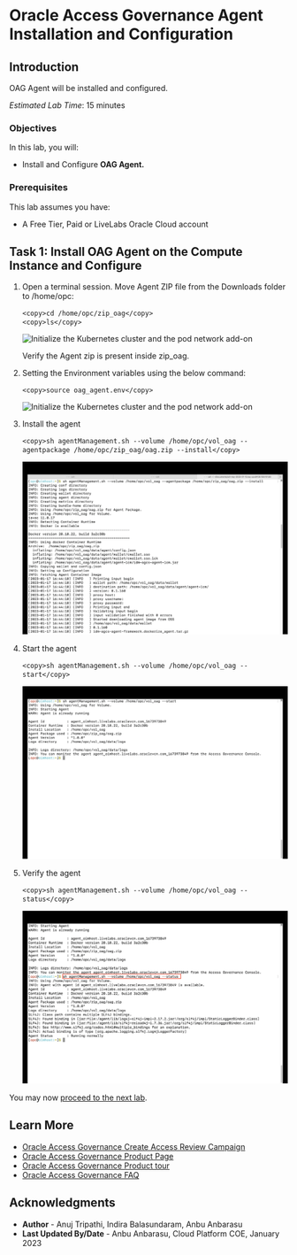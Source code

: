 # Oracle Access Governance Agent Installation and Configuration

## Introduction

OAG Agent will be installed and configured. 

*Estimated Lab Time*: 15 minutes

### Objectives

In this lab, you will:
 * Install and Configure **OAG Agent.**

### Prerequisites
This lab assumes you have:
- A Free Tier, Paid or LiveLabs Oracle Cloud account


## Task 1: Install OAG Agent on the Compute Instance and Configure

1. Open a terminal session.  Move Agent ZIP file from the Downloads folder to /home/opc:

    ```
    <copy>cd /home/opc/zip_oag</copy>
    <copy>ls</copy>
    ```
    ![Initialize the Kubernetes cluster and the pod network add-on](images/terminal-oag.png) 

     Verify the Agent zip is present inside zip_oag.

    
2. Setting the Environment variables using the below command:

    ```
    <copy>source oag_agent.env</copy>
    ```
    ![Initialize the Kubernetes cluster and the pod network add-on](images/env-setup.png) 
 

3. Install the agent

    ```
    <copy>sh agentManagement.sh --volume /home/opc/vol_oag --agentpackage /home/opc/zip_oag/oag.zip --install</copy>
    ```
    ![Initialize the Kubernetes cluster and the pod network add-on](images/agent-install.png) 

4. Start the agent
     ```
    <copy>sh agentManagement.sh --volume /home/opc/vol_oag --start</copy>
    ```
    ![Initialize the Kubernetes cluster and the pod network add-on](images/agent-start.png) 

5. Verify the agent

     ```
    <copy>sh agentManagement.sh --volume /home/opc/vol_oag --status</copy>
    ```
    ![Initialize the Kubernetes cluster and the pod network add-on](images/agent-status.png) 


You may now [proceed to the next lab](#next).

## Learn More

* [Oracle Access Governance Create Access Review Campaign](https://docs.oracle.com/en/cloud/paas/access-governance/pdapg/index.html)
* [Oracle Access Governance Product Page](https://www.oracle.com/security/cloud-security/access-governance/)
* [Oracle Access Governance Product tour](https://www.oracle.com/webfolder/s/quicktours/paas/pt-sec-access-governance/index.html)
* [Oracle Access Governance FAQ](https://www.oracle.com/security/cloud-security/access-governance/faq/)

## Acknowledgments
* **Author** - Anuj Tripathi, Indira Balasundaram, Anbu Anbarasu 
* **Last Updated By/Date** - Anbu Anbarasu, Cloud Platform COE, January 2023